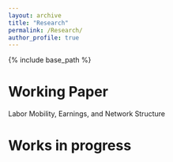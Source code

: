 ```yaml
---
layout: archive
title: "Research"
permalink: /Research/
author_profile: true
---
```


{% include base_path %}


Working Paper
===
Labor Mobility, Earnings, and Network Structure


Works in progress
===


  
